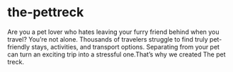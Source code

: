 # the-pettreck
Are you a pet lover who hates leaving your furry friend behind when you travel? You’re not alone. Thousands of travelers struggle to find truly pet-friendly stays, activities, and transport options. Separating from your pet can turn an exciting trip into a stressful one.That’s why we created The pet treck.
